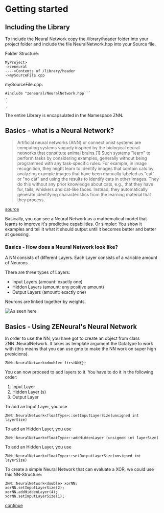 # Getting started 

## Including the Library

To include the Neural Network copy the /library/header folder into your project folder and include the file NeuralNetwork.hpp into your Source file.

Folder Structure:

```
MyProject>
->zeneural
---->Contents of /library/header
->mySourceFile.cpp
```
mySourceFile.cpp:
```
#include "zeneural/NeuralNetwork.hpp```
.
.
.
```

The entire Library is encapsulated in the Namespace ZNN.

## Basics - what is a Neural Network?

> Artificial neural networks (ANN) or connectionist systems are computing systems vaguely inspired by the biological neural networks that constitute animal brains.[1] Such systems "learn" to perform tasks by considering examples, generally without being programmed with any task-specific rules. For example, in image recognition, they might learn to identify images that contain cats by analyzing example images that have been manually labeled as "cat" or "no cat" and using the results to identify cats in other images. They do this without any prior knowledge about cats, e.g., that they have fur, tails, whiskers and cat-like faces. Instead, they automatically generate identifying characteristics from the learning material that they process. 


[source](https://en.wikipedia.org/wiki/Artificial_neural_network)

Basically, you can see a Neural Network as a mathematical model that learns to improve it's predictive capabilities. Or simpler: You show it examples and tell it what it should output until it becomes better and better at guessing. 

### Basics - How does a Neural Network look like?

A NN consists of different Layers. Each Layer consists of a variable amount of Neurons. 

There are three types of Layers: 
* Input Layers (amount: exactly one)
* Hidden Layers (amount: any positive amount)
* Output Layers (amount: exactly one)

Neurons are linked together by weights. 

![As seen here](https://upload.wikimedia.org/wikipedia/commons/thumb/4/46/Colored_neural_network.svg/296px-Colored_neural_network.svg.png)

## Basics - Using ZENeural's Neural Network
In order to use the NN, you have got to create an object from class ZNN::NeuralNetwork.
It takes as template argument the Datatype to work with (this means that you can use gmp to make the NN work on super high presicions). 

```
ZNN::NeuralNetwork<double> firstNN{};
```

You can now proceed to add layers to it. You have to do it in the following order: 
1) Input Layer
2) Hidden Layer (s)
3) Output Layer

To add an Input Layer, you use

```
ZNN::NeuralNetwork<floatType>::setInputLayerSize(unsigned int layerSize)
```

To add an Hidden Layer, you use

```
ZNN::NeuralNetwork<floatType>::addHiddenLayer (unsigned int layerSize)
```

To add an Hidden Layer, you use

```
ZNN::NeuralNetwork<floatType>::setOutputLayerSize(unsigned int layerSize)
```

To create a simple Neural Network that can evaluate a XOR, we could use this NN-Structure:

```
ZNN::NeuralNetwork<double> xorNN;
xorNN.setInputLayerSize(2); 
xorNN.addHiddenLayer(4);
xorNN.setInputLayerSize(1);
```

[continue](https://github.com/Wittmaxi/ZENeural/wiki/Tutorial---%232-XOR)